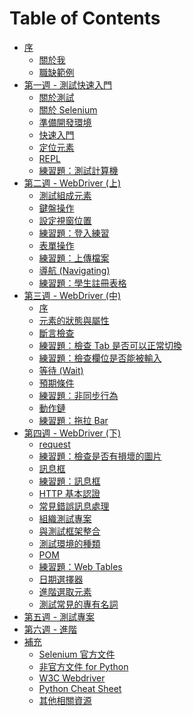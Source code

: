 # Table of Contents

- [序](README.md)
  - [關於我](https://docs.google.com/presentation/d/1ADinTuSL-FzdJCXh1wtYPzYPkB0oz7Ar2gUSbsNC79Y/edit?usp=sharing)
  - [職缺範例](career_example.md)
- [第一週 - 測試快速入門]()
  - [關於測試](https://docs.google.com/presentation/d/1egb5fterPeKqgL3vDc-EFQFZrBk_2A8DkmkR5rUvQ7U/edit?usp=sharing)
  - [關於 Selenium](https://docs.google.com/presentation/d/1iwx2zT80WqPcM0Ocp85b16RTmh9rEVPK9ibY3lI7lO0/edit?usp=sharing)
  - [準備開發環境](install.md)
  - [快速入門](getting_started.md)
  - [定位元素](locating_elements.md)
  - [REPL](repl.md)
  - [練習題：測試計算機](practices/week1.md)
- [第二週 - WebDriver (上)]()
  - [測試組成元素](https://docs.google.com/presentation/d/1AIACdZOigiMX4VmOcXEG_TIfAE6j80CUElF8ZiVHRk0/edit?usp=sharing)
  - [鍵盤操作](keyboard.md)
  - [設定視窗位置](set_window_position.md)
  - [練習題：登入練習](practices/week2-1.md)
  - [表單操作](form.md)
  - [練習題：上傳檔案](practices/week2-2.md)
  - [導航 (Navigating)](navigating.md)
  - [練習題：學生註冊表格](practices/week2-3.md)
- [第三週 - WebDriver (中)]()
  - [序](https://docs.google.com/presentation/d/1wB5iSF2NihFT6ZVbMm1XQtburXA75vSArYtKuvOygRg/edit?usp=sharing)
  - [元素的狀態與屬性](web_element.md)
  - [斷言檢查](assert.md)
  - [練習題：檢查 Tab 是否可以正常切換](practices/week3-1.md)
  - [練習題：檢查欄位是否能被輸入](practices/week3-2.md)
  - [等待 (Wait)](waits.md)
  - [預期條件](expected_conditions.md)
  - [練習題：非同步行為](practices/week3-3.md)
  - [動作鏈](action_chains.md)
  - [練習題：拖拉 Bar](practices/week3-4.md)
- [第四週 - WebDriver (下)]()
  - [request](request.md)
  - [練習題：檢查是否有損壞的圖片](practices/week4-1.md)
  - [訊息框](alerts_prompts_confirm.md)
  - [練習題：訊息框](practices/week4-2.md)
  - [HTTP 基本認證](basic-http-authentication.md)
  - [常見錯誤訊息處理](error.md)
  - [組織測試專案]()
  - [與測試框架整合]()
  - [測試環境的種類]()
  - [POM]()
  - [練習題：Web Tables]()
  - [日期選擇器](date_picker.md)
  - [進階選取元素](locating_elements_advanced.md)
  - [測試常見的專有名詞]()
- [第五週 - 測試專案]()
- [第六週 - 進階]()
- [補充]()
  - [Selenium 官方文件](https://www.selenium.dev/documentation/en/)
  - [非官方文件 for Python](https://selenium-python.readthedocs.io/)
  - [W3C Webdriver](https://www.w3.org/TR/webdriver1/)
  - [Python Cheat Sheet](cheat_sheet.md)
  - [其他相關資源](resource.md)

<!--
- [第六週]()
  - [與測試框架整合](unittest.md)
  - [WebDriver API](webdriver-api.md)
  - [檔案下載](download.md)
  - [POM](pom.md)
  - [報表](report.md)
  - [通知]()
  - [組織測試專案](organization.md)
  - [常見應用情境]()
  - [雲端瀏覽器測試]()
  - [經驗談](experience-talks.md)
  - [軟體測試的路線圖](road-map.md)
  - [手動測試末日？](is-manual-testing-dying.md)
 -->
